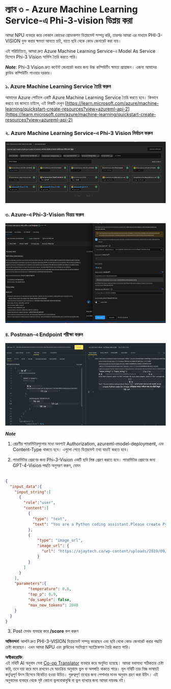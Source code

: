 <!--
CO_OP_TRANSLATOR_METADATA:
{
  "original_hash": "20cb4e6ac1686248e8be913ccf6c2bc2",
  "translation_date": "2025-05-09T19:27:11+00:00",
  "source_file": "md/02.Application/02.Code/Phi3/VSCodeExt/HOL/AIPC/03.DeployPhi3VisionOnAzure.md",
  "language_code": "bn"
}
-->
# **ল্যাব ৩ - Azure Machine Learning Service-এ Phi-3-vision ডিপ্লয় করা**

আমরা NPU ব্যবহার করে লোকাল কোডের প্রোডাকশন ডিপ্লয়মেন্ট সম্পন্ন করি, তারপর আমরা এর মাধ্যমে PHI-3-VISION যুক্ত করার ক্ষমতা আনতে চাই, যাতে ছবি থেকে কোড জেনারেট করা যায়।

এই পরিচিতিতে, আমরা দ্রুত Azure Machine Learning Service-এ Model As Service হিসেবে Phi-3 Vision সার্ভিস তৈরি করতে পারি।

***Note***: Phi-3 Vision দ্রুত কন্টেন্ট জেনারেট করার জন্য উচ্চ কম্পিউটিং ক্ষমতা প্রয়োজন। এজন্য আমাদের ক্লাউড কম্পিউটিং পাওয়ার দরকার।

### **১. Azure Machine Learning Service তৈরি করুন**

আমাদের Azure পোর্টালে একটি Azure Machine Learning Service তৈরি করতে হবে। কিভাবে করতে হয় জানতে চাইলে, এই লিঙ্কটি দেখুন [https://learn.microsoft.com/azure/machine-learning/quickstart-create-resources?view=azureml-api-2](https://learn.microsoft.com/azure/machine-learning/quickstart-create-resources?view=azureml-api-2)

### **২. Azure Machine Learning Service-এ Phi-3 Vision নির্বাচন করুন**

![Catalog](../../../../../../../../../translated_images/vison_catalog.e04e9e5f2b6ff115fff30e793e54e617da07251c7b192e1a68e6b050917f45aa.bn.png)

### **৩. Azure-এ Phi-3-Vision ডিপ্লয় করুন**

![Deploy](../../../../../../../../../translated_images/vision_deploy.c0582d08b5d49675c643f3bedc04ae106957304f3cd4702406fa08bea80ba213.bn.png)

### **৪. Postman-এ Endpoint পরীক্ষা করুন**

![Test](../../../../../../../../../translated_images/vision_test.fb4ff33607077153c7b5dcf37648dc5a9cb550824aeba89963e6b270314fc554.bn.png)

***Note***

1. প্রেরণীয় প্যারামিটারগুলোর মধ্যে অবশ্যই Authorization, azureml-model-deployment, এবং Content-Type থাকতে হবে। এগুলো পেতে ডিপ্লয়মেন্ট তথ্য যাচাই করতে হবে।

2. প্যারামিটার প্রেরণের জন্য Phi-3-Vision একটি ছবি লিঙ্ক প্রেরণ করতে হবে। প্যারামিটার প্রেরণের জন্য GPT-4-Vision পদ্ধতি অনুসরণ করুন, যেমন

```json

{
  "input_data":{
    "input_string":[
      {
        "role":"user",
        "content":[ 
          {
            "type": "text",
            "text": "You are a Python coding assistant.Please create Python code for image "
          },
          {
              "type": "image_url",
              "image_url": {
                "url": "https://ajaytech.co/wp-content/uploads/2019/09/index.png"
              }
          }
        ]
      }
    ],
    "parameters":{
          "temperature": 0.6,
          "top_p": 0.9,
          "do_sample": false,
          "max_new_tokens": 2048
    }
  }
}

```

3. Post মেথড ব্যবহার করে **/score** কল করুন

**অভিনন্দন**! আপনি দ্রুত PHI-3-VISION ডিপ্লয়মেন্ট সম্পন্ন করেছেন এবং ছবি থেকে কোড জেনারেট করার পদ্ধতি চেষ্টা করেছেন। এখন আমরা NPU এবং ক্লাউডের সংমিশ্রণে অ্যাপ্লিকেশন তৈরি করতে পারি।

**অস্বীকারোক্তি**:  
এই নথিটি AI অনুবাদ সেবা [Co-op Translator](https://github.com/Azure/co-op-translator) ব্যবহার করে অনূদিত হয়েছে। আমরা যথাসাধ্য সঠিকতার চেষ্টা করি, তবে দয়া করে মনে রাখবেন যে স্বয়ংক্রিয় অনুবাদে ভুল বা অসঙ্গতি থাকতে পারে। মূল নথিটি তার নিজ ভাষায়ই কর্তৃত্বপূর্ণ উৎস হিসেবে বিবেচিত হওয়া উচিত। গুরুত্বপূর্ণ তথ্যের জন্য পেশাদার মানব অনুবাদ গ্রহণ করা উচিৎ। এই অনুবাদের ব্যবহার থেকে সৃষ্ট কোনো ভুলবোঝাবুঝি বা ভুল ব্যাখ্যার জন্য আমরা দায়বদ্ধ নই।